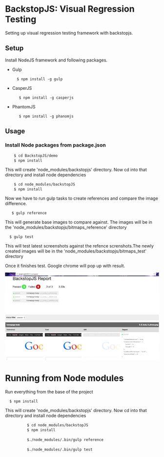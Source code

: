 BackstopJS: Visual Regression Testing
==========================
Setting up visual regression testing framework with backstopjs.

## Setup

Install NodeJS framework and following packages.


 * Gulp

         $ npm install -g gulp

* CasperJS

         $ npm install -g casperjs


* PhantomJS  

         $ npm install -g phanomjs


## Usage

### Install Node packages from package.json

        $ cd BackstopJS/demo
        $ npm install



This will create 'node_modules/backstopjs' directory. Now cd into that directory and install node dependencies

        $ cd node_modules/backstopJS
        $ npm install

Now we have to run gulp tasks to create references and compare the image difference.


       $ gulp reference

This will generate base images to compare against. The images will be in the 'node_modules/backstopjs/bitmaps_reference' directory

      $ gulp test

This will test latest screenshots against the refence screnshots.The newly created images will be  in the 'node_modules/backstopjs/bitmaps_test' directory

Once it finishes test. Google chrome will pop up with result.

![alt tag](https://github.com/Shashikant86/BackstopJS/blob/master/demo/google_report.png)



# Running from Node modules

Run everything from the base of the project

      $ npm install

This will create 'node_modules/backstopjs' directory. Now cd into that directory and install node dependencies

              $ cd node_modules/backstopJS
              $ npm install

              $./node_modules/.bin/gulp reference

              $./node_modules/.bin/gulp test
